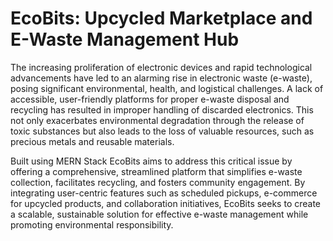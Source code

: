 # EcoBits: Upcycled Marketplace and E-Waste Management Hub
The increasing proliferation of electronic devices and rapid technological advancements have led to an alarming rise in electronic waste (e-waste), posing significant environmental, health, and logistical challenges. A lack of accessible, user-friendly platforms for proper e-waste disposal and recycling has resulted in improper handling of discarded electronics. This not only exacerbates environmental degradation through the release of toxic substances but also leads to the loss of valuable resources, such as precious metals and reusable materials. 

Built using MERN Stack EcoBits aims to address this critical issue by offering a comprehensive, streamlined platform that simplifies e-waste collection, facilitates recycling, and fosters community engagement. By integrating user-centric features such as scheduled pickups, e-commerce for upcycled products, and collaboration initiatives, EcoBits seeks to create a scalable, sustainable solution for effective e-waste management while promoting environmental responsibility.
